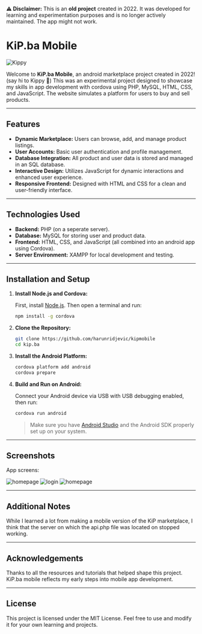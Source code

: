 **⚠️ Disclaimer:** This is an **old project** created in 2022. It was developed for learning and experimentation purposes and is no longer actively maintained. The app might not work.

# KiP.ba Mobile

![Kippy](kippy.png)

Welcome to **KiP.ba Mobile**, an android marketplace project created in 2022! (say hi to Kippy 👋) This was an experimental project designed to showcase my skills in app development with cordova using PHP, MySQL, HTML, CSS, and JavaScript. The website simulates a platform for users to buy and sell products. 

---

## Features

- **Dynamic Marketplace:** Users can browse, add, and manage product listings.
- **User Accounts:** Basic user authentication and profile management.
- **Database Integration:** All product and user data is stored and managed in an SQL database.
- **Interactive Design:** Utilizes JavaScript for dynamic interactions and enhanced user experience.
- **Responsive Frontend:** Designed with HTML and CSS for a clean and user-friendly interface.

---

## Technologies Used

- **Backend:** PHP (on a seperate server).
- **Database:** MySQL for storing user and product data.
- **Frontend:** HTML, CSS, and JavaScript (all combined into an android app using Cordova).
- **Server Environment:** XAMPP for local development and testing.

---

## Installation and Setup


1. **Install Node.js and Cordova:**

   First, install [Node.js](https://nodejs.org/). Then open a terminal and run:
   ```bash
   npm install -g cordova
   ```

2. **Clone the Repository:**
   ```bash
   git clone https://github.com/harunridjevic/kipmobile
   cd kip.ba
   ```

3. **Install the Android Platform:**
   ```bash
   cordova platform add android
   cordova prepare
   ```

4. **Build and Run on Android:**

   Connect your Android device via USB with USB debugging enabled, then run:
   ```bash
   cordova run android
   ```

   > Make sure you have [Android Studio](https://developer.android.com/studio) and the Android SDK properly set up on your system.


---

## Screenshots

App screens:

![homepage](screenshots/home.png) ![login](screenshots/login.png) ![homepage](screenshots/nav.png)

---

## Additional Notes

While I learned a lot from making a mobile version of the KiP marketplace, I think that the server on which the api.php file was located on stopped working.

---

## Acknowledgements

Thanks to all the resources and tutorials that helped shape this project. KiP.ba mobile reflects my early steps into mobile app development.

---

## License

This project is licensed under the MIT License. Feel free to use and modify it for your own learning and projects.

